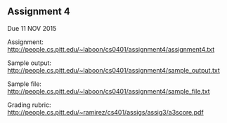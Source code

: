 ## Assignment 4

Due 11 NOV 2015

Assignment: http://people.cs.pitt.edu/~laboon/cs0401/assignment4/assignment4.txt

Sample output: http://people.cs.pitt.edu/~laboon/cs0401/assignment4/sample_output.txt

Sample file: http://people.cs.pitt.edu/~laboon/cs0401/assignment4/sample_file.txt

Grading rubric: http://people.cs.pitt.edu/~ramirez/cs401/assigs/assig3/a3score.pdf